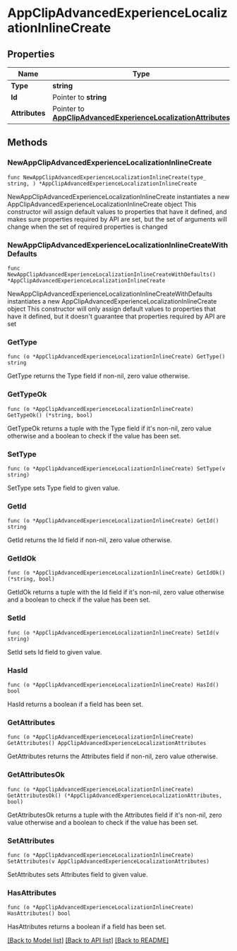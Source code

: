 # AppClipAdvancedExperienceLocalizationInlineCreate

## Properties

Name | Type | Description | Notes
------------ | ------------- | ------------- | -------------
**Type** | **string** |  | 
**Id** | Pointer to **string** |  | [optional] 
**Attributes** | Pointer to [**AppClipAdvancedExperienceLocalizationAttributes**](AppClipAdvancedExperienceLocalizationAttributes.md) |  | [optional] 

## Methods

### NewAppClipAdvancedExperienceLocalizationInlineCreate

`func NewAppClipAdvancedExperienceLocalizationInlineCreate(type_ string, ) *AppClipAdvancedExperienceLocalizationInlineCreate`

NewAppClipAdvancedExperienceLocalizationInlineCreate instantiates a new AppClipAdvancedExperienceLocalizationInlineCreate object
This constructor will assign default values to properties that have it defined,
and makes sure properties required by API are set, but the set of arguments
will change when the set of required properties is changed

### NewAppClipAdvancedExperienceLocalizationInlineCreateWithDefaults

`func NewAppClipAdvancedExperienceLocalizationInlineCreateWithDefaults() *AppClipAdvancedExperienceLocalizationInlineCreate`

NewAppClipAdvancedExperienceLocalizationInlineCreateWithDefaults instantiates a new AppClipAdvancedExperienceLocalizationInlineCreate object
This constructor will only assign default values to properties that have it defined,
but it doesn't guarantee that properties required by API are set

### GetType

`func (o *AppClipAdvancedExperienceLocalizationInlineCreate) GetType() string`

GetType returns the Type field if non-nil, zero value otherwise.

### GetTypeOk

`func (o *AppClipAdvancedExperienceLocalizationInlineCreate) GetTypeOk() (*string, bool)`

GetTypeOk returns a tuple with the Type field if it's non-nil, zero value otherwise
and a boolean to check if the value has been set.

### SetType

`func (o *AppClipAdvancedExperienceLocalizationInlineCreate) SetType(v string)`

SetType sets Type field to given value.


### GetId

`func (o *AppClipAdvancedExperienceLocalizationInlineCreate) GetId() string`

GetId returns the Id field if non-nil, zero value otherwise.

### GetIdOk

`func (o *AppClipAdvancedExperienceLocalizationInlineCreate) GetIdOk() (*string, bool)`

GetIdOk returns a tuple with the Id field if it's non-nil, zero value otherwise
and a boolean to check if the value has been set.

### SetId

`func (o *AppClipAdvancedExperienceLocalizationInlineCreate) SetId(v string)`

SetId sets Id field to given value.

### HasId

`func (o *AppClipAdvancedExperienceLocalizationInlineCreate) HasId() bool`

HasId returns a boolean if a field has been set.

### GetAttributes

`func (o *AppClipAdvancedExperienceLocalizationInlineCreate) GetAttributes() AppClipAdvancedExperienceLocalizationAttributes`

GetAttributes returns the Attributes field if non-nil, zero value otherwise.

### GetAttributesOk

`func (o *AppClipAdvancedExperienceLocalizationInlineCreate) GetAttributesOk() (*AppClipAdvancedExperienceLocalizationAttributes, bool)`

GetAttributesOk returns a tuple with the Attributes field if it's non-nil, zero value otherwise
and a boolean to check if the value has been set.

### SetAttributes

`func (o *AppClipAdvancedExperienceLocalizationInlineCreate) SetAttributes(v AppClipAdvancedExperienceLocalizationAttributes)`

SetAttributes sets Attributes field to given value.

### HasAttributes

`func (o *AppClipAdvancedExperienceLocalizationInlineCreate) HasAttributes() bool`

HasAttributes returns a boolean if a field has been set.


[[Back to Model list]](../README.md#documentation-for-models) [[Back to API list]](../README.md#documentation-for-api-endpoints) [[Back to README]](../README.md)


